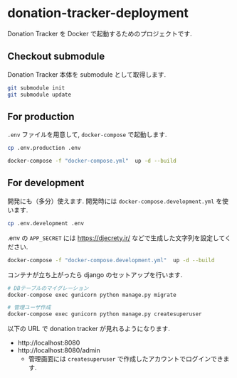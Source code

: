 # donation-tracker-deployment

Donation Tracker を Docker で起動するためのプロジェクトです.

## Checkout submodule

Donation Tracker 本体を submodule として取得します.

```sh
git submodule init
git submodule update
```

## For production

`.env` ファイルを用意して, `docker-compose` で起動します.

```sh
cp .env.production .env
```

```sh
docker-compose -f "docker-compose.yml"  up -d --build
```

## For development

開発にも（多分）使えます. 開発時には `docker-compose.development.yml` を使います.

```sh
cp .env.development .env
```

.env の `APP_SECRET` には https://djecrety.ir/ などで生成した文字列を設定してください.

```sh
docker-compose -f "docker-compose.development.yml"  up -d --build
```

コンテナが立ち上がったら django のセットアップを行います.

```sh
# DBテーブルのマイグレーション
docker-compose exec gunicorn python manage.py migrate

# 管理ユーザ作成
docker-compose exec gunicorn python manage.py createsuperuser
```

以下の URL で donation tracker が見れるようになります.

- http://localhost:8080
- http://localhost:8080/admin
  - 管理画面には `createsuperuser` で作成したアカウントでログインできます.